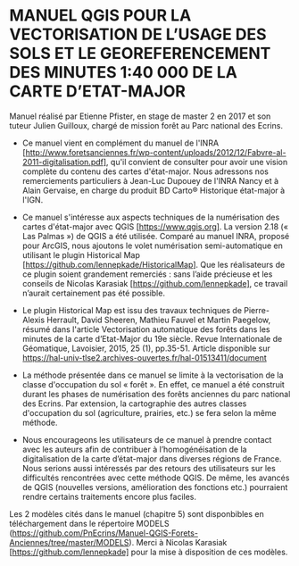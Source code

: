 # MANUEL QGIS POUR LA VECTORISATION DE L’USAGE DES SOLS ET LE GEOREFERENCEMENT DES MINUTES 1:40 000 DE LA CARTE D’ETAT-MAJOR

Manuel réalisé par Etienne Pfister, en stage de master 2 en 2017 et son tuteur Julien Guilloux, chargé de mission forêt au Parc 
national des Ecrins.

- Ce manuel vient en complément du manuel de l'INRA 
[http://www.foretsanciennes.fr/wp-content/uploads/2012/12/Fabvre-al-2011-digitalisation.pdf], qu'il convient de consulter pour avoir une 
vision complète du contenu des cartes d'état-major. Nous adressons nos remerciements particuliers à Jean-Luc Dupouey de l'INRA Nancy et 
à Alain Gervaise, en charge du produit BD Carto® Historique état-major à l'IGN.

- Ce manuel s'intéresse aux aspects techniques de la numérisation des cartes d'état-major avec QGIS [https://www.qgis.org]. La version 
2.18 (« Las Palmas ») de QGIS a été utilisée. Comparé au manuel INRA, proposé pour ArcGIS, nous ajoutons le volet numérisation 
semi-automatique en utilisant le plugin Historical Map [https://github.com/lennepkade/HistoricalMap]. Que les réalisateurs de ce 
plugin soient grandement remerciés : sans l’aide précieuse et les conseils de Nicolas Karasiak [https://github.com/lennepkade], 
ce travail n’aurait certainement pas été possible. 

- Le plugin Historical Map est issu des travaux techniques de Pierre-Alexis Herrault, David Sheeren, Mathieu Fauvel et Martin Paegelow,  
résumé dans l'article Vectorisation automatique des forêts dans les minutes de la carte d’Etat-Major du 19e siècle. 
Revue Internationale de Géomatique, Lavoisier, 2015, 25 (1), pp.35-51. 
Article disponible sur https://hal-univ-tlse2.archives-ouvertes.fr/hal-01513411/document

- La méthode présentée dans ce manuel se limite à la vectorisation de la classe d'occupation du sol « forêt ». En effet, ce manuel 
a été construit durant les phases de numérisation des forêts anciennes du parc national des Ecrins. Par extension, la cartographie 
des autres classes d'occupation du sol (agriculture, prairies, etc.) se fera selon la même méthode.

- Nous encourageons les utilisateurs de ce manuel à prendre contact avec les auteurs afin de contribuer à l’homogénéisation de la 
digitalisation de la carte d’état-major dans diverses régions de France. Nous serions aussi intéressés par des retours des utilisateurs 
sur les difficultés rencontrées avec cette méthode QGIS. De même, les avancés de QGIS (nouvelles versions, amélioration des fonctions etc.)
pourraient rendre certains traitements encore plus faciles.

Les 2 modèles cités dans le manuel (chapitre 5) sont disponbibles en téléchargement dans le répertoire MODELS (https://github.com/PnEcrins/Manuel-QGIS-Forets-Anciennes/tree/master/MODELS). Merci à Nicolas Karasiak [https://github.com/lennepkade] pour la mise à disposition de ces modèles. 
